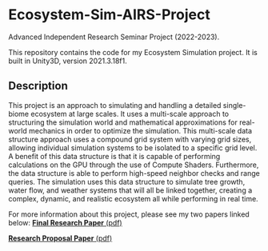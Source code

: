 # Ecosystem-Sim-AIRS-Project
Advanced Independent Research Seminar Project (2022-2023).

This repository contains the code for my Ecosystem Simulation project. It is built in Unity3D, version 2021.3.18f1.

## Description
This project is an approach to simulating and handling a detailed single-biome ecosystem at large scales. It uses a multi-scale approach to structuring the simulation world and mathematical approximations for real-world mechanics in order to optimize the simulation. This multi-scale data structure approach uses a compound grid system with varying grid sizes, allowing individual simulation systems to be isolated to a specific grid level. A benefit of this data structure is that it is capable of performing calculations on the GPU through the use of Compute Shaders. Furthermore, the data structure is able to perform high-speed neighbor checks and range queries. The simulation uses this data structure to simulate tree growth, water flow, and weather systems that will all be linked together, creating a complex, dynamic, and realistic ecosystem all while performing in real time.

For more information about this project, please see my two papers linked below:
[**Final Research Paper** (pdf)](https://github.com/AIP21/Ecosystem-Sim-AIRS-Project/files/12486854/AIRS.-.Simulating.Expansive.and.Detailed.Ecosystems.in.Real-Time-1.pdf)

[**Research Proposal Paper** (pdf)](https://github.com/AIP21/Ecosystem-Sim-AIRS-Project/files/11242417/AIRS.Proposal.pdf)
